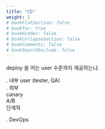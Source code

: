 ```yaml
---
title: "CD"
weight: 1
# bookFlatSection: false
# bookToc: true
# bookHidden: false
# bookCollapseSection: false
# bookComments: false
# bookSearchExclude: false
---
```


deploy 을 어는 user 수준까지 제공하는냐.  

. 내부 user (tester, QA)  
. 외부  
      canary  
      A/B  
      단계적  

. DevOps  